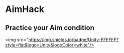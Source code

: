 # AimHack

## Practice your Aim condition

<img src="https://img.shields.io/badge/Unity-FFFFFF?style=flat&logo=Unity&logoColor=white"/>
